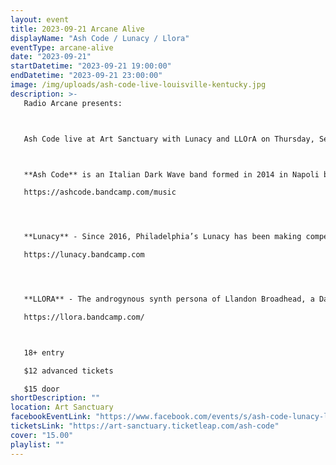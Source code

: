 ```yaml
---
layout: event
title: 2023-09-21 Arcane Alive
displayName: "Ash Code / Lunacy / Llora"
eventType: arcane-alive
date: "2023-09-21"
startDatetime: "2023-09-21 19:00:00"
endDatetime: "2023-09-21 23:00:00"
image: /img/uploads/ash-code-live-louisville-kentucky.jpg
description: >-
   Radio Arcane presents:



   Ash Code live at Art Sanctuary with Lunacy and LLOrA on Thursday, September 21st. 



   **Ash Code** is an Italian Dark Wave band formed in 2014 in Napoli by the singer Alessandro Belluccio, the keyboardist Claudia Nottebella and the bass player Adriano Belluccio.Ash Code music covers a wide range of genres including Post-Punk, Synthpop and EBM.

   https://ashcode.bandcamp.com/music




   **Lunacy** - Since 2016, Philadelphia’s Lunacy has been making compelling dark electronic music that is just shy of isolationist but makes you feel that chill.

   https://lunacy.bandcamp.com




   **LLORA** - The androgynous synth persona of Llandon Broadhead, a Dallas, TX native and overall gear nerd is one of euphoria on the dance floor.

   https://llora.bandcamp.com/



   18+ entry

   $12 advanced tickets

   $15 door
shortDescription: ""
location: Art Sanctuary
facebookEventLink: "https://www.facebook.com/events/s/ash-code-lunacy-llora/6247381915322422"
ticketsLink: "https://art-sanctuary.ticketleap.com/ash-code"
cover: "15.00"
playlist: ""
---
```

